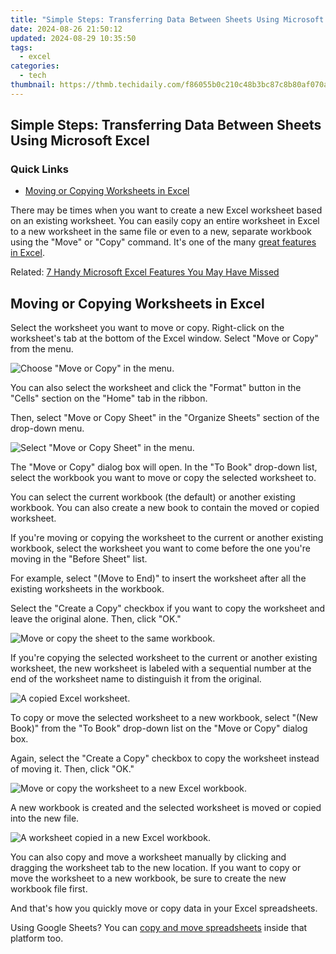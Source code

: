 ```yaml
---
title: "Simple Steps: Transferring Data Between Sheets Using Microsoft Excel"
date: 2024-08-26 21:50:12
updated: 2024-08-29 10:35:50
tags:
  - excel
categories:
  - tech
thumbnail: https://thmb.techidaily.com/f86055b0c210c48b3bc87c8b80af070af1138eb8ba02388288320b33c5951f16.jpeg
---
```


## Simple Steps: Transferring Data Between Sheets Using Microsoft Excel

### Quick Links

* [Moving or Copying Worksheets in Excel](https://remote-screen-capture.techidaily.com/in-2024-the-ultimate-cut-for-quality-offline-ipad-gaming/)

 There may be times when you want to create a new Excel worksheet based on an existing worksheet. You can easily copy an entire worksheet in Excel to a new worksheet in the same file or even to a new, separate workbook using the "Move" or "Copy" command. It's one of the many [great features in Excel](https://screen-video-capture.techidaily.com/new-innovative-mac-screen-capture-methods-and-software-for-2024/).

Related: [7 Handy Microsoft Excel Features You May Have Missed](https://screen-video-capture.techidaily.com/new-innovative-mac-screen-capture-methods-and-software-for-2024/) 

##  Moving or Copying Worksheets in Excel

 Select the worksheet you want to move or copy. Right-click on the worksheet's tab at the bottom of the Excel window. Select "Move or Copy" from the menu.

![Choose "Move or Copy" in the menu.](https://static1.howtogeekimages.com/wordpress/wp-content/uploads/2013/05/1-excel-move-copy-sheet.png) 

 You can also select the worksheet and click the "Format" button in the "Cells" section on the "Home" tab in the ribbon.

 Then, select "Move or Copy Sheet" in the "Organize Sheets" section of the drop-down menu.

![Select &quot;Move or Copy Sheet&quot; in the menu.](https://static1.howtogeekimages.com/wordpress/wp-content/uploads/2013/05/2-excel-format-move-copy-sheet.png) 

 The "Move or Copy" dialog box will open. In the "To Book" drop-down list, select the workbook you want to move or copy the selected worksheet to.

 You can select the current workbook (the default) or another existing workbook. You can also create a new book to contain the moved or copied worksheet.

 If you're moving or copying the worksheet to the current or another existing workbook, select the worksheet you want to come before the one you're moving in the "Before Sheet" list.

 For example, select "(Move to End)" to insert the worksheet after all the existing worksheets in the workbook.

 Select the "Create a Copy" checkbox if you want to copy the worksheet and leave the original alone. Then, click "OK."

![Move or copy the sheet to the same workbook.](https://static1.howtogeekimages.com/wordpress/wp-content/uploads/2013/05/3-move-or-copy-excel-sheet.png) 

 If you're copying the selected worksheet to the current or another existing worksheet, the new worksheet is labeled with a sequential number at the end of the worksheet name to distinguish it from the original.

![A copied Excel worksheet.](https://static1.howtogeekimages.com/wordpress/wp-content/uploads/2013/05/4-copied-excel-sheet.png) 

 To copy or move the selected worksheet to a new workbook, select "(New Book)" from the "To Book" drop-down list on the "Move or Copy" dialog box.

 Again, select the "Create a Copy" checkbox to copy the worksheet instead of moving it. Then, click "OK."

![Move or copy the worksheet to a new Excel workbook.](https://static1.howtogeekimages.com/wordpress/wp-content/uploads/2013/05/5-copy-sheet-to-new-excel-book.png) 

 A new workbook is created and the selected worksheet is moved or copied into the new file.

![A worksheet copied in a new Excel workbook.](https://static1.howtogeekimages.com/wordpress/wp-content/uploads/2013/05/6-sheet-in-new-excel-book.png) 

 You can also copy and move a worksheet manually by clicking and dragging the worksheet tab to the new location. If you want to copy or move the worksheet to a new workbook, be sure to create the new workbook file first.

 And that's how you quickly move or copy data in your Excel spreadsheets.

 Using Google Sheets? You can [copy and move spreadsheets](https://instagram-clips.techidaily.com/new-in-2024-mastering-the-art-of-preserving-instagram-live-moments/) inside that platform too.

<ins class="adsbygoogle"
     style="display:block"
     data-ad-format="autorelaxed"
     data-ad-client="ca-pub-7571918770474297"
     data-ad-slot="1223367746"></ins>



<ins class="adsbygoogle"
     style="display:block"
     data-ad-client="ca-pub-7571918770474297"
     data-ad-slot="8358498916"
     data-ad-format="auto"
     data-full-width-responsive="true"></ins>
